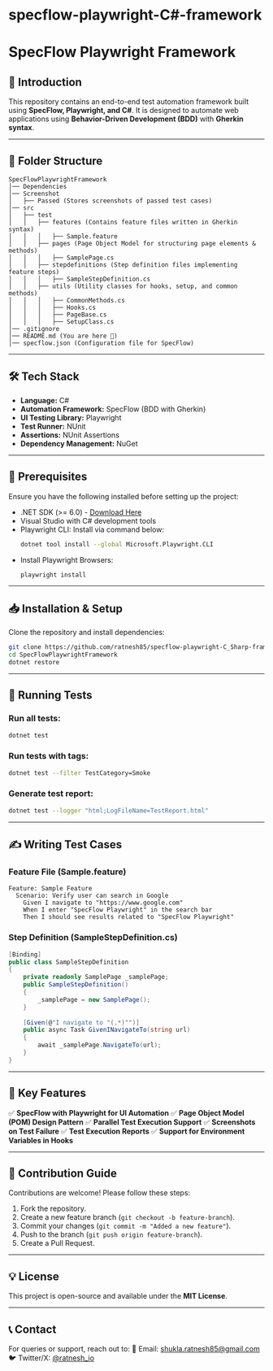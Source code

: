 ﻿# specflow-playwright-C#-framework

# SpecFlow Playwright Framework

## 🚀 Introduction
This repository contains an end-to-end test automation framework built using **SpecFlow, Playwright, and C#**. It is designed to automate web applications using **Behavior-Driven Development (BDD)** with **Gherkin syntax**.

---

## 📁 Folder Structure

```
SpecFlowPlaywrightFramework
│── Dependencies
│── Screenshot  
│   ├── Passed (Stores screenshots of passed test cases)
│── src
│   ├── test
│   │   ├── features (Contains feature files written in Gherkin syntax)
│   │   │   ├── Sample.feature
│   │   ├── pages (Page Object Model for structuring page elements & methods)
│   │   │   ├── SamplePage.cs
│   │   ├── stepdefinitions (Step definition files implementing feature steps)
│   │   │   ├── SampleStepDefinition.cs
│   │   ├── utils (Utility classes for hooks, setup, and common methods)
│   │   │   ├── CommonMethods.cs
│   │   │   ├── Hooks.cs
│   │   │   ├── PageBase.cs
│   │   │   ├── SetupClass.cs
│── .gitignore
│── README.md (You are here 📌)
│── specflow.json (Configuration file for SpecFlow)
```

---

## 🛠️ Tech Stack
- **Language:** C#
- **Automation Framework:** SpecFlow (BDD with Gherkin)
- **UI Testing Library:** Playwright
- **Test Runner:** NUnit
- **Assertions:** NUnit Assertions
- **Dependency Management:** NuGet

---

## 🔧 Prerequisites
Ensure you have the following installed before setting up the project:
- .NET SDK (>= 6.0) - [Download Here](https://dotnet.microsoft.com/en-us/download)
- Visual Studio with C# development tools
- Playwright CLI: Install via command below:
  ```sh
  dotnet tool install --global Microsoft.Playwright.CLI
  ```
- Install Playwright Browsers:
  ```sh
  playwright install
  ```

---

## 📥 Installation & Setup
Clone the repository and install dependencies:

```sh
git clone https://github.com/ratnesh85/specflow-playwright-C_Sharp-framework.git
cd SpecFlowPlaywrightFramework
dotnet restore
```

---

## 🚀 Running Tests
### Run all tests:
```sh
dotnet test
```

### Run tests with tags:
```sh
dotnet test --filter TestCategory=Smoke
```

### Generate test report:
```sh
dotnet test --logger "html;LogFileName=TestReport.html"
```

---

## ✍️ Writing Test Cases
### **Feature File (Sample.feature)**
```gherkin
Feature: Sample Feature
  Scenario: Verify user can search in Google
    Given I navigate to "https://www.google.com"
    When I enter "SpecFlow Playwright" in the search bar
    Then I should see results related to "SpecFlow Playwright"
```

### **Step Definition (SampleStepDefinition.cs)**
```csharp
[Binding]
public class SampleStepDefinition
{
    private readonly SamplePage _samplePage;
    public SampleStepDefinition()
    {
        _samplePage = new SamplePage();
    }
    
    [Given(@"I navigate to "(.*)"")]
    public async Task GivenINavigateTo(string url)
    {
        await _samplePage.NavigateTo(url);
    }
}
```

---

## 🌟 Key Features
✅ **SpecFlow with Playwright for UI Automation**
✅ **Page Object Model (POM) Design Pattern**
✅ **Parallel Test Execution Support**
✅ **Screenshots on Test Failure**
✅ **Test Execution Reports**
✅ **Support for Environment Variables in Hooks**

---

## 📌 Contribution Guide
Contributions are welcome! Please follow these steps:
1. Fork the repository.
2. Create a new feature branch (`git checkout -b feature-branch`).
3. Commit your changes (`git commit -m "Added a new feature"`).
4. Push to the branch (`git push origin feature-branch`).
5. Create a Pull Request.

---

## 💡 License
This project is open-source and available under the **MIT License**.

---

## 📞 Contact
For queries or support, reach out to:
📧 Email: shukla.ratnesh85@gmail.com  
🐦 Twitter/X: [@ratnesh_io](https://twitter.com/ratnesh_io)  


